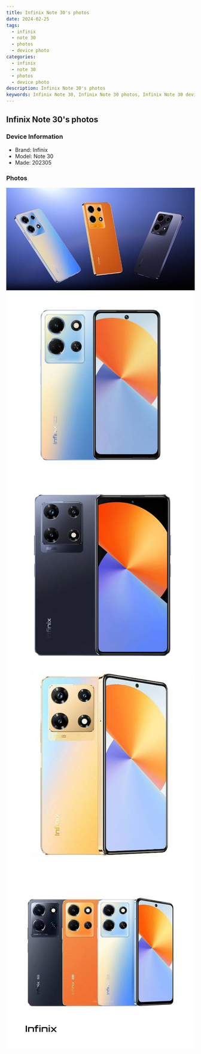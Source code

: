```yaml
---
title: Infinix Note 30's photos
date: 2024-02-25
tags: 
  - infinix
  - note 30
  - photos
  - device photo
categories: 
  - infinix
  - note 30
  - photos
  - device photo
description: Infinix Note 30's photos
keywords: Infinix Note 30, Infinix Note 30 photos, Infinix Note 30 device photo
---
```


## Infinix Note 30's photos

### Device Information

- Brand: Infinix
- Model: Note 30
- Made: 202305

### Photos

![/images/best-assets/devices/infinix/infinix-note-30/1.jpg](/images/best-assets/devices/infinix/infinix-note-30/1.jpg)
![/images/best-assets/devices/infinix/infinix-note-30/2.jpg](/images/best-assets/devices/infinix/infinix-note-30/2.jpg)
![/images/best-assets/devices/infinix/infinix-note-30/3.jpg](/images/best-assets/devices/infinix/infinix-note-30/3.jpg)
![/images/best-assets/devices/infinix/infinix-note-30/4.jpg](/images/best-assets/devices/infinix/infinix-note-30/4.jpg)
![/images/best-assets/devices/infinix/infinix-note-30/5.jpg](/images/best-assets/devices/infinix/infinix-note-30/5.jpg)
